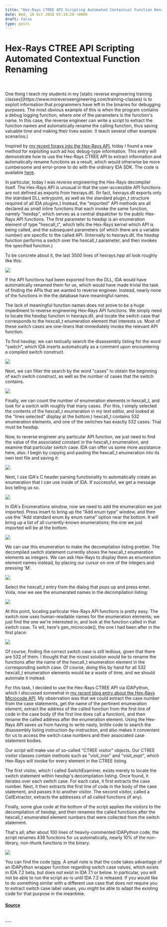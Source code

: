```yaml
---
title: "Hex-Rays CTREE API Scripting Automated Contextual Function Renaming"
date: Wed, 10 Oct 2018 03:19:28 +0000
draft: false
type: posts
---
```

# Hex-Rays CTREE API Scripting Automated Contextual Function Renaming

<br/>

<br/>
One thing I teach my students in my [static reverse engineering training classes](https://www.msreverseengineering.com/training-classes) is to exploit information that programmers have left in the binaries for debugging purposes. The most obvious example of this is when the program contains a debug logging function, where one of the parameters is the function's name. In this case, the reverse engineer can write a script to extract the function names and automatically rename the calling function, thus saving valuable time and making their lives easier. (I teach several other example scenarios.)

Inspired by [my recent forays into the Hex-Rays API](http://www.msreverseengineering.com/blog/2018/9/19/hex-rays-microcode-api-vs-obfuscating-compiler), today I found a new method for exploiting such ad hoc debug-type information. This entry will demonstrate how to use the Hex-Rays CTREE API to extract information and automatically rename functions as a result, which would otherwise be more cumbersome and error-prone to do with the ordinary IDA SDK. The code is available [here](https://github.com/RolfRolles/Miscellaneous/blob/master/RenameBySwitchCaseName.py).

In particular, today I was reverse engineering the Hex-Rays decompiler itself. The Hex-Rays API is unusual in that the user-accessible API functions are not defined as exports from hexrays.dll. (In fact, hexrays.dll exports only the standard DLL entrypoint, as well as the standard plugin\_t structure required of all IDA plugins.) Instead, the "exported" API methods are all declared as small inline functions that each invoke the same function, namely "hexdsp", which serves as a central dispatcher to the public Hex-Rays API functions. The first parameter to hexdsp is an enumeration element of type "hexcall\_t", which tells the Hex-Rays kernel which API is being called, and the subsequent parameters (of which there are a variable number) are specific to the called API. (Internally to hexrays.dll, the hexdsp function performs a switch over the hexcall\_t parameter, and then invokes the specified function.)

To be concrete about it, the last 3500 lines of hexrays.hpp all look roughly like this:

![](https://images.squarespace-cdn.com/content/v1/53a64cc2e4b0c63fc41a3320/1539139759098-2RO1SZ23WJ0WM8OIF6O6/HexDsp.png?format=1000w)

If the API functions had been exported from the DLL, IDA would have automatically renamed them for us, which would have made trivial the task of finding the APIs that we wanted to reverse engineer. Instead, nearly none of the functions in the the database have meaningful names.

The lack of meaningful function names does not prove to be a huge impediment to reverse engineering Hex-Rays API functions. We simply need to locate the hexdsp function in hexrays.dll, and locate the switch case that corresponds to the hexcall\_t enumeration element that interests us. Most of these switch cases are one-liners that immediately invoke the relevant API function.

To find hexdsp, we can textually search the disassembly listing for the word "switch", which IDA inserts automatically as a comment upon encountering a compiled switch construct.

![](https://images.squarespace-cdn.com/content/v1/53a64cc2e4b0c63fc41a3320/1539139786267-VNBWA6R9FS6UPZZZQB0Q/TextSearch.png?format=1000w)

Next, we can filter the search by the word "cases" to obtain the beginning of each switch construct, as well as the number of cases that the switch contains.

![](https://images.squarespace-cdn.com/content/v1/53a64cc2e4b0c63fc41a3320/1539139807220-9SX5Z09ST6LFNVZRL06K/FilteredSearch.png?format=1000w)

Finally, we can count the number of enumeration elements in hexcall\_t, and look for a switch with roughly that many cases. (For this, I simply selected the contents of the hexcall\_t enumeration in my text editor, and looked at the "lines selected" display at the bottom.) hexcall\_t contains 532 enumeration elements, and one of the switches has exactly 532 cases. That must be hexdsp.

Now, to reverse engineer any particular API function, we just need to find the value of the associated constant in the hexcall\_t enumeration, and examine that particular switch case. IDA can offer us some more assistance here, also. I begin by copying and pasting the hexcall\_t enumeration into its own text file and saving it:

![](https://images.squarespace-cdn.com/content/v1/53a64cc2e4b0c63fc41a3320/1539139834179-XBYN141KNFQLRLJRUWJ6/hexcall_t_C.png?format=1000w)

Next, I use IDA's C header parsing functionality to automatically create an enumeration that I can use inside of IDA. If successful, we get a message box telling us so.

![](https://images.squarespace-cdn.com/content/v1/53a64cc2e4b0c63fc41a3320/1539139856925-KQW2Z3PB08J2SK9EU16Y/ParseCHeaderFile.png?format=1000w)

In IDA's Enumerations window, now we need to add the enumeration we just imported. Press insert to bring up the "Add enum type" window, and then use the "Add standard enum by enum name" option near the bottom. It will bring up a list of all currently-known enumerations; the one we just imported will be at the bottom.

![](https://images.squarespace-cdn.com/content/v1/53a64cc2e4b0c63fc41a3320/1539139875391-NMUXAWP3CSBOUS0REC34/LoadEnum.png?format=1000w)

We can use this enumeration to make the decompilation listing prettier. The decompiled switch statement currently shows the hexcall\_t enumeration elements as integers. We can ask Hex-Rays to display them as enumeration element names instead, by placing our cursor on one of the integers and pressing 'M'.

![](https://images.squarespace-cdn.com/content/v1/53a64cc2e4b0c63fc41a3320/1539139901878-16HNBIWJP7EDXVQ5TKYM/HRApplyEnum.png?format=1000w)

Select the hexcall\_t entry from the dialog that pops up and press enter. Voila, now we see the enumerated names in the decompilation listing:

![](https://images.squarespace-cdn.com/content/v1/53a64cc2e4b0c63fc41a3320/1539139926799-QIHAVOAMM251DR7NEFOK/HREnumApplied.png?format=1000w)

At this point, locating particular Hex-Rays API functions is pretty easy. The switch now uses human-readable names for the enumeration elements; we just find the one we're interested in, and look at the function called in that switch case. To wit, here's gen\_microcode(), the one I had been after in the first place:

![](https://images.squarespace-cdn.com/content/v1/53a64cc2e4b0c63fc41a3320/1539139947584-MQ685MFVOVBSKM622DFM/SwitchPrettyNames.png?format=1000w)

Of course, finding the correct switch case is still tedious, given that there are 532 of them. I thought that the nicest solution would be to rename the functions after the name of the hexcall\_t enumeration element in the corresponding switch case. Of course, doing this by hand for all 532 hexcall\_t enumeration elements would be a waste of time, and we should automate it instead.

For this task, I decided to use the Hex-Rays CTREE API via IDAPython, which I discussed somewhat in [my recent blog entry about the Hex-Rays Microcode API](http://www.msreverseengineering.com/blog/2018/9/19/hex-rays-microcode-api-vs-obfuscating-compiler). My observation was that we could extract the case number from the case statements, get the name of the pertinent enumeration element, extract the address of the called function from the first line of code in the case body (if the first line does call a function), and then rename the called address after the enumeration element. Using the Hex-Rays API saves us from having to write nasty, brittle code to search the disassembly listing instruction-by-instruction, and also makes it convenient for us to access the switch case numbers and their associated case statement bodies.

Our script will make use of so-called "CTREE visitor" objects. Our CTREE visitor classes contain methods such as "visit\_insn" and "visit\_expr", which Hex-Rays will invoke for every element in the CTREE listing.

The first visitor, which I called SwitchExaminer, exists merely to locate the switch statement within hexdsp's decompilation listing. Once found, it iterates over each switch case. For each case, it first extracts the case number. Next, it then extracts the first line of code in the body of the case statement, and passes it to another visitor. The second visitor, called a CallExtractor, extracts the addresses of all called functions (if any).

Finally, some glue code at the bottom of the script applies the visitors to the decompilation of hexdsp, and then renames the called functions after the hexcall\_t enumerated element numbers that were collected from the switch statement.

That's all; after about 100 lines of heavily-commented IDAPython code, the script renames 436 functions for us automatically, nearly 10% of the non-library, non-thunk functions in the binary.

![](https://images.squarespace-cdn.com/content/v1/53a64cc2e4b0c63fc41a3320/1539139972823-J8DT84KILCOVFNGTJ6OX/DecompRenamed.png?format=1000w)

You can find the code [here](https://github.com/RolfRolles/Miscellaneous/blob/master/RenameBySwitchCaseName.py). A small note is that the code takes advantage of an IDAPython wrapper function regarding switch case values, which exists in IDA 7.2 beta, but does not exist in IDA 7.1 or below. In particular, you will not be able to run the script as-is until IDA 7.2 is released. If you would like to do something similar with a different use case that does not require you to extract switch case label values, you might be able to adapt the existing code for that purpose in the meantime.

#### [Source](https://www.msreverseengineering.com/blog/2018/10/9/hex-rays-ctree-api-scripting-automated-contextual-function-renaming)

<br/>
---
